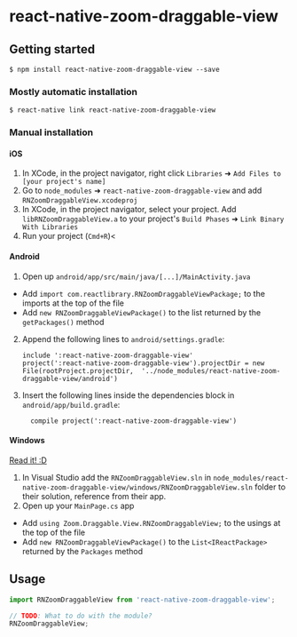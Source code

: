 
# react-native-zoom-draggable-view

## Getting started

`$ npm install react-native-zoom-draggable-view --save`

### Mostly automatic installation

`$ react-native link react-native-zoom-draggable-view`

### Manual installation


#### iOS

1. In XCode, in the project navigator, right click `Libraries` ➜ `Add Files to [your project's name]`
2. Go to `node_modules` ➜ `react-native-zoom-draggable-view` and add `RNZoomDraggableView.xcodeproj`
3. In XCode, in the project navigator, select your project. Add `libRNZoomDraggableView.a` to your project's `Build Phases` ➜ `Link Binary With Libraries`
4. Run your project (`Cmd+R`)<

#### Android

1. Open up `android/app/src/main/java/[...]/MainActivity.java`
  - Add `import com.reactlibrary.RNZoomDraggableViewPackage;` to the imports at the top of the file
  - Add `new RNZoomDraggableViewPackage()` to the list returned by the `getPackages()` method
2. Append the following lines to `android/settings.gradle`:
  	```
  	include ':react-native-zoom-draggable-view'
  	project(':react-native-zoom-draggable-view').projectDir = new File(rootProject.projectDir, 	'../node_modules/react-native-zoom-draggable-view/android')
  	```
3. Insert the following lines inside the dependencies block in `android/app/build.gradle`:
  	```
      compile project(':react-native-zoom-draggable-view')
  	```

#### Windows
[Read it! :D](https://github.com/ReactWindows/react-native)

1. In Visual Studio add the `RNZoomDraggableView.sln` in `node_modules/react-native-zoom-draggable-view/windows/RNZoomDraggableView.sln` folder to their solution, reference from their app.
2. Open up your `MainPage.cs` app
  - Add `using Zoom.Draggable.View.RNZoomDraggableView;` to the usings at the top of the file
  - Add `new RNZoomDraggableViewPackage()` to the `List<IReactPackage>` returned by the `Packages` method


## Usage
```javascript
import RNZoomDraggableView from 'react-native-zoom-draggable-view';

// TODO: What to do with the module?
RNZoomDraggableView;
```
  